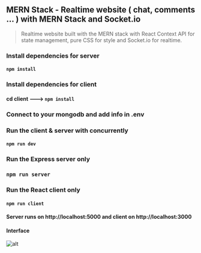 ## MERN Stack - Realtime website ( chat, comments ... ) with MERN Stack and Socket.io 
> Realtime website built with the MERN stack with React Context API for state management, pure CSS for style and Socket.io for realtime.

 
 
### Install dependencies for server 
#### `npm install`

### Install dependencies for client
#### cd client ---> `npm install`

### Connect to your mongodb and add info in .env

### Run the client & server with concurrently
#### `npm run dev`

### Run the Express server only
### `npm run server`

### Run the React client only
#### `npm run client`

#### Server runs on http://localhost:5000 and client on http://localhost:3000

#### Interface 

![alt](https://res.cloudinary.com/devatchannel/image/upload/v1604028538/test/mern-realtime_h7glfz.png)
